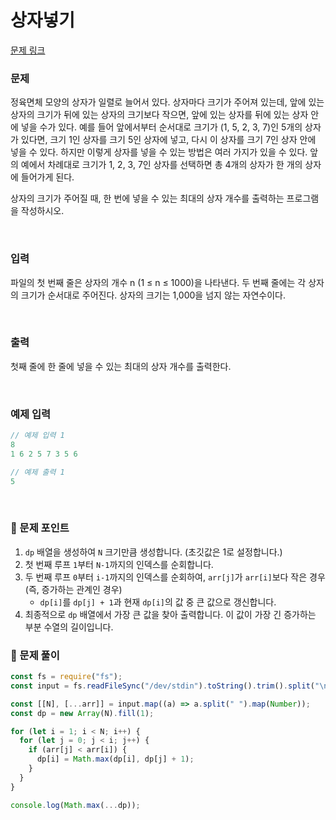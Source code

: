 # 상자넣기

[문제 링크](https://www.acmicpc.net/problem/1965)

### 문제

정육면체 모양의 상자가 일렬로 늘어서 있다. 상자마다 크기가 주어져 있는데, 앞에 있는 상자의 크기가 뒤에 있는 상자의 크기보다 작으면, 앞에 있는 상자를 뒤에 있는 상자 안에 넣을 수가 있다. 예를 들어 앞에서부터 순서대로 크기가 (1, 5, 2, 3, 7)인 5개의 상자가 있다면, 크기 1인 상자를 크기 5인 상자에 넣고, 다시 이 상자를 크기 7인 상자 안에 넣을 수 있다. 하지만 이렇게 상자를 넣을 수 있는 방법은 여러 가지가 있을 수 있다. 앞의 예에서 차례대로 크기가 1, 2, 3, 7인 상자를 선택하면 총 4개의 상자가 한 개의 상자에 들어가게 된다.

상자의 크기가 주어질 때, 한 번에 넣을 수 있는 최대의 상자 개수를 출력하는 프로그램을 작성하시오.

<br/>

### 입력

파일의 첫 번째 줄은 상자의 개수 n (1 ≤ n ≤ 1000)을 나타낸다. 두 번째 줄에는 각 상자의 크기가 순서대로 주어진다. 상자의 크기는 1,000을 넘지 않는 자연수이다.

<br/>

### 출력

첫째 줄에 한 줄에 넣을 수 있는 최대의 상자 개수를 출력한다.

<br/>

### 예제 입력

```jsx
// 예제 입력 1
8
1 6 2 5 7 3 5 6

// 예제 출력 1
5
```

<br/>

### 📕 문제 포인트

1. `dp` 배열을 생성하여 `N` 크기만큼 생성합니다. (초깃값은 1로 설정합니다.)
2. 첫 번째 루프 `1`부터 `N-1`까지의 인덱스를 순회합니다.
3. 두 번째 루프 `0`부터 `i-1`까지의 인덱스를 순회하여, `arr[j]`가 `arr[i]`보다 작은 경우 (즉, 증가하는 관계인 경우)
   - `dp[i]`를 `dp[j] + 1`과 현재 `dp[i]`의 값 중 큰 값으로 갱신합니다.
4. 최종적으로 `dp` 배열에서 가장 큰 값을 찾아 출력합니다. 이 값이 가장 긴 증가하는 부분 수열의 길이입니다.

### 📝 문제 풀이

```js
const fs = require("fs");
const input = fs.readFileSync("/dev/stdin").toString().trim().split("\n");

const [[N], [...arr]] = input.map((a) => a.split(" ").map(Number));
const dp = new Array(N).fill(1);

for (let i = 1; i < N; i++) {
  for (let j = 0; j < i; j++) {
    if (arr[j] < arr[i]) {
      dp[i] = Math.max(dp[i], dp[j] + 1);
    }
  }
}

console.log(Math.max(...dp));
```
